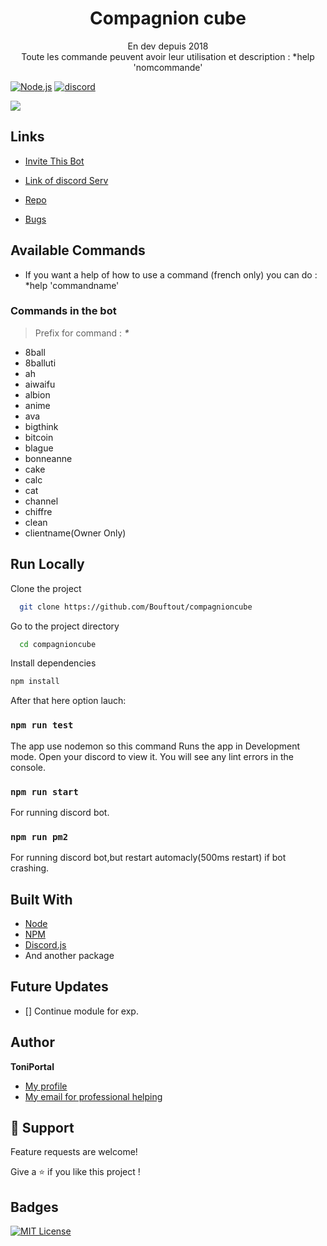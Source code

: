 <h1 align="center">Compagnion cube</h1>

<p align="center">En dev depuis 2018<br>Toute les commande peuvent avoir leur utilisation et description : *help 'nomcommande'<br></p>


[![Node.js](https://img.shields.io/badge/Node.js-43853D?style=for-the-badge&logo=node.js&logoColor=white)](https://www.npmjs.com/package/discord.js)
[![discord](https://img.shields.io/badge/Discord-7289DA?style=for-the-badge&logo=discord&logoColor=white)](https://discord.com/api/oauth2/authorize?client_id=413714554107985930&scope=applications.commands)

<a href="https://top.gg/bot/413714554107985930">
  <img src="https://top.gg/api/widget/413714554107985930.svg">
</a>


## Links

- [Invite This Bot](https://discord.com/api/oauth2/authorize?client_id=413714554107985930&scope=applications.commands)

- [Link of discord Serv](https://discord.com/invite/TYDa2eS)

- [Repo](https://github.com/Bouftout/compagnioncube)

- [Bugs](https://github.com/Bouftout/compagnioncube/issues)

## Available Commands

- If you want a help of how to use a command (french only) you can do :
*help 'commandname'

### Commands in the bot

> Prefix for command : **_*_**

- 8ball
- 8balluti
- ah
- aiwaifu
- albion
- anime
- ava
- bigthink
- bitcoin
- blague
- bonneanne
- cake
- calc
- cat
- channel
- chiffre
- clean
- clientname(Owner Only)

## Run Locally  

Clone the project  

~~~bash  
  git clone https://github.com/Bouftout/compagnioncube
~~~

Go to the project directory  

~~~bash  
  cd compagnioncube
~~~

Install dependencies  

~~~bash  
npm install
~~~

After that here option lauch:

### `npm run test`

The app use nodemon so this command Runs the app in Development mode. Open your discord to view it.
You will see any lint errors in the console.

### `npm run start`

For running discord bot.

### `npm run pm2`

For running discord bot,but restart automacly(500ms restart) if bot crashing.

## Built With

- [Node](https://nodejs.org/fr/)
- [NPM](https://npmjs.org/)
- [Discord.js](https://www.npmjs.com/package/discord.js)
- And another package

## Future Updates

- [] Continue module for exp.

## Author

**ToniPortal**

- [My profile](https://github.com/Bouftout)
- [My email for professional helping](mailto:pastre.toni?subject=Help%for%discord%bot)

## 🤝 Support

Feature requests are welcome!

Give a ⭐️ if you like this project ! 

## Badges  
[![MIT License](https://img.shields.io/badge/License-MIT-green.svg)](https://choosealicense.com/licenses/mit/)  
